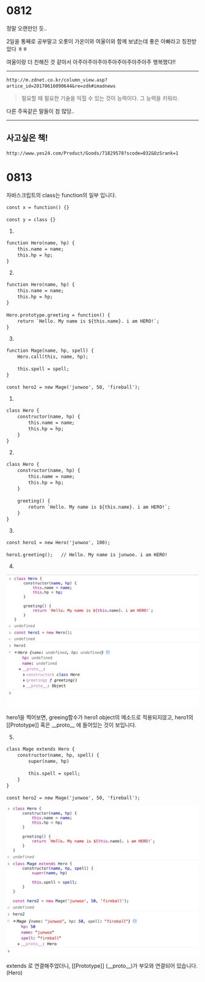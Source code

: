 # 0812

정말 오랜만인 듯..

2일을 통째로 공부말고 오롯이 가온이와 여울이와 함께 보냈는데 좋은 아빠라고 칭찬받았다 ㅎㅎ

여울이랑 더 친해진 것 같아서 아주아주아주아주아주아주아주아주 행복했다!!

---

```
http://m.zdnet.co.kr/column_view.asp?artice_id=20170616090644&re=zdk#imadnews
```



> 필요할 때 필요한 기술을 익힐 수 있는 것이 능력이다. 그 능력을 키워라.

다른 주옥같은 말들이 참 많당..

---

## 사고싶은 책!

```
http://www.yes24.com/Product/Goods/71829578?scode=032&OzSrank=1
```





# 0813

자바스크립트의 class는 function의 일부 입니다.

```
const x = function() {}

const y = class {}
```

1.

```
function Hero(name, hp) {
	this.name = name;
	this.hp = hp;
}
```

2.

```
function Hero(name, hp) {
	this.name = name;
	this.hp = hp;
}

Hero.prototype.greeting = function() {
	return `Hello. My name is ${this.name}. i am HERO!`;
}
```

3.

```
function Mage(name, hp, spell) {
	Hero.call(this, name, hp);
	
	this.spell = spell;
}

const hero2 = new Mage('junwoo', 50, 'fireball');
```



1.

```
class Hero {
	constructor(name, hp) {
		this.name = name;
		this.hp = hp;
	}
}
```

2.

```
class Hero {
	constructor(name, hp) {
		this.name = name;
		this.hp = hp;
	}
	
	greeting() {
		return `Hello. My name is ${this.name}. i am HERO!`;
	}
}
```

3.

```
const hero1 = new Hero('junwoo', 100);

hero1.greeting();	// Hello. My name is junwoo. i am HERO!
```

4.

![class1](../pic/js_class1.png)

hero1을 찍어보면, greeing함수가 hero1 object의 메소드로 적용되지않고, hero1의 [[Prototype]] 혹은 \_\_proto\_\_ 에 들어있는 것이 보입니다.

5.

```
class Mage extends Hero {
	constructor(name, hp, spell) {
		super(name, hp)
		
		this.spell = spell;
	}
}

const hero2 = new Mage('junwoo', 50, 'fireball');
```

![class2](../pic/js_class2.png)

extends 로 연결해주었더니, [[Prototype]] (\_\_proto\_\_)가 부모와 연결되어 있습니다. (Hero)